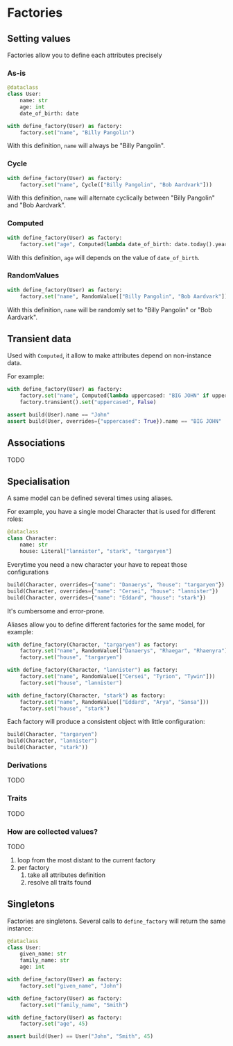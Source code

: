 # Factories

## Setting values

Factories allow you to define each attributes precisely

### As-is

```python
@dataclass
class User:
    name: str
    age: int
    date_of_birth: date

with define_factory(User) as factory:
    factory.set("name", "Billy Pangolin")
```

With this definition, `name` will always be "Billy Pangolin".


### Cycle

```python
with define_factory(User) as factory:
    factory.set("name", Cycle(["Billy Pangolin", "Bob Aardvark"]))
```

With this definition, `name` will alternate cyclically between "Billy Pangolin" and "Bob Aardvark".


### Computed

```python
with define_factory(User) as factory:
    factory.set("age", Computed(lambda date_of_birth: date.today().year - date_of_birth.year))
```

With this definition, `age` will depends on the value of `date_of_birth`.


### RandomValues

```python
with define_factory(User) as factory:
    factory.set("name", RandomValue(["Billy Pangolin", "Bob Aardvark"]))
```

With this definition, `name` will be randomly set to "Billy Pangolin" or "Bob Aardvark".

## Transient data

Used with `Computed`, it allow to make attributes depend on non-instance data.

For example:

```python
with define_factory(User) as factory:
    factory.set("name", Computed(lambda uppercased: "BIG JOHN" if uppercased else "John"))
    factory.transient().set("uppercased", False)

assert build(User).name == "John"
assert build(User, overrides={"uppercased": True}).name == "BIG JOHN"
```

## Associations

TODO

## Specialisation

A same model can be defined several times using aliases.

For example, you have a single model Character that is used for different roles:


```python
@dataclass
class Character:
    name: str
    house: Literal["lannister", "stark", "targaryen"]
```

Everytime you need a new character your have to repeat those configurations

```python
build(Character, overrides={"name": "Danaerys", "house": "targaryen"})
build(Character, overrides={"name": "Cersei", "house": "lannister"})
build(Character, overrides={"name": "Eddard", "house": "stark"})
```

It's cumbersome and error-prone.

Aliases allow you to define different factories for the same model, for example:

```python
with define_factory(Character, "targaryen") as factory:
    factory.set("name", RandomValue(["Danaerys", "Rhaegar", "Rhaenyra"]))
    factory.set("house", "targaryen")

with define_factory(Character, "lannister") as factory:
    factory.set("name", RandomValue(["Cersei", "Tyrion", "Tywin"]))
    factory.set("house", "lannister")

with define_factory(Character, "stark") as factory:
    factory.set("name", RandomValue(["Eddard", "Arya", "Sansa"]))
    factory.set("house", "stark")
```

Each factory will produce a consistent object with little configuration:

```python
build(Character, "targaryen")
build(Character, "lannister")
build(Character, "stark"))
```

### Derivations
TODO

### Traits
TODO

### How are collected values?

TODO

1. loop from the most distant to the current factory
2. per factory
    1. take all attributes definition
    2. resolve all traits found


## Singletons

Factories are singletons. Several calls to `define_factory` will return the same instance:

```python
@dataclass
class User:
    given_name: str
    family_name: str
    age: int

with define_factory(User) as factory:
    factory.set("given_name", "John")

with define_factory(User) as factory:
    factory.set("family_name", "Smith")

with define_factory(User) as factory:
    factory.set("age", 45)

assert build(User) == User("John", "Smith", 45)
```
